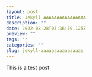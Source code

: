 ```yaml
---
layout: post
title: Jekyll AAAAAAAAAAAAAAAA
description: ""
date: 2022-08-28T03:36:59.125Z
preview: ""
tags: ""
categories: ""
slug: jekyll-aaaaaaaaaaaaaaaa
---
```

This is a test post